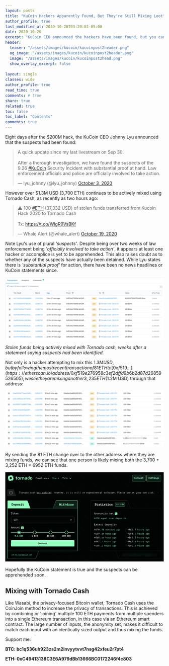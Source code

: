 ```yaml
---
layout: posts
title: "KuCoin Hackers Apparently Found, But They're Still Mixing Loot"
author_profile: true
last_modified_at: 2020-10-20T03:20:02-05:00
date: 2020-10-20
excerpt: "KuCoin CEO announced the hackers have been found, but you can see they're still mixing more than $2M USD  of stolen funds with Tornado Cash."
header:
  teaser: "/assets/images/kucoin/kucoinpost2header.png"
  og_image: "/assets/images/kucoin/kucoinpost2header.png"
  image: "/assets/images/kucoin/kucoinpost2head.png"
  show_overlay_excerpt: false

layout: single
classes: wide
author_profile: true
read_time: true
comments: # true
share: true
related: true
toc: false
toc_label: "Contents"
comments: true
---
```

Eight days after the $200M hack, the KuCoin CEO Johnny Lyu announced that the suspects had been found:

<blockquote class="twitter-tweet"><p lang="en" dir="ltr">A quick update since my last livestream on Sep 30. <br><br>After a thorough investigation, we have found the suspects of the 9.26 <a href="https://twitter.com/hashtag/KuCoin?src=hash&amp;ref_src=twsrc%5Etfw">#KuCoin</a> Security Incident with substantial proof at hand. Law enforcement officials and police are officially involved to take action.</p>&mdash; lyu_johnny (@lyu_johnny) <a href="https://twitter.com/lyu_johnny/status/1312359615091277824?ref_src=twsrc%5Etfw">October 3, 2020</a></blockquote> <script async src="https://platform.twitter.com/widgets.js" charset="utf-8"></script>

However over $1.3M USD (3,700 ETH) continues to be actively mixed using Tornado Cash, as recently as two hours ago:

<blockquote class="twitter-tweet"><p lang="en" dir="ltr">⚠ 100 <a href="https://twitter.com/hashtag/ETH?src=hash&amp;ref_src=twsrc%5Etfw">#ETH</a> (37,332 USD) of stolen funds transferred from Kucoin Hack 2020 to Tornado Cash<br><br>Tx: <a href="https://t.co/WlgR9VsBKf">https://t.co/WlgR9VsBKf</a></p>&mdash; Whale Alert (@whale_alert) <a href="https://twitter.com/whale_alert/status/1318104112660172800?ref_src=twsrc%5Etfw">October 19, 2020</a></blockquote> <script async src="https://platform.twitter.com/widgets.js" charset="utf-8"></script>

Note Lyu's use of plural *'suspects'*. Despite being over two weeks of law enforcement being *'officially involved to take action'*, it appears at least one hacker or accomplice is yet to be apprehended. This also raises doubt as to whether any of the suspects have actually been detained. While Lyu states there is *'substantial proof'* for action, there have been no news headlines or KuCoin statements since.

![mixed loot](/assets/images/kucoin/lootmix1.png)

*Stolen funds being actively mixed with Tornado cash, weeks after a statement saying suspects had been identified.*

Not only is a hacker attempting to mix this $1.3M USD, but by following the most recent transaction of 81 ETH to [0xf519...](https://etherscan.io/address/0xf519e276958c3ef2dffd9b6b2d87d26859526505), we see they are mixing another 3,235 ETH ($1.2M USD) through that address:

![mixed loot](/assets/images/kucoin/lootmix2.png)

By sending the 81 ETH change over to the other address where they are mixing funds, we can see that one person is likely mixing both the 3,700 + 3,252 ETH = 6952 ETH funds.

![tornado cash](/assets/images/kucoin/tornado.png)

Hopefully the KuCoin statement is true and the suspects can be apprehended soon.

## Mixing with Tornado Cash
Like Wasabi, the privacy-focused Bitcoin wallet, Tornado Cash uses the CoinJoin method to increase the privacy of transactions. This is achieved by combining or 'joining' multiple 100 ETH payments from multiple spenders into a single Ethereum transaction, in this case via an Ethereum smart contract. The large number of inputs, the anonymity set, makes it difficult to match each input with an identically sized output and thus mixing the funds.

Support me:

**BTC: bc1q536uh923zs2m2lnvyytvvt7nsg42xfeu2r7pt4**

**ETH: 0xC49413138C3E6A979dBb13666BC0172246f4c803**
